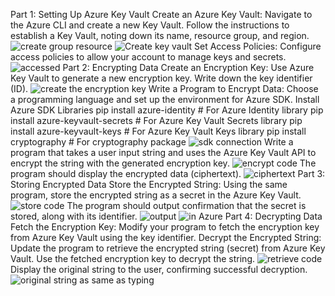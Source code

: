 Part 1: Setting Up Azure Key Vault
Create an Azure Key Vault:
Navigate to the Azure CLI and create a new Key Vault.
Follow the instructions to establish a Key Vault, noting down its name, resource group, and region.
![create group resource](<img/Screenshot 2024-03-29 at 4.41.56 PM.png>)
![Create key vault](<img/Screenshot 2024-03-29 at 4.45.54 PM.png>)
Set Access Policies:
Configure access policies to allow your account to manage keys and secrets.
![accessed](<img/Screenshot 2024-03-29 at 5.04.01 PM.png>)
Part 2: Encrypting Data
Create an Encryption Key:
Use Azure Key Vault to generate a new encryption key.
Write down the key identifier (ID).
![create the encryption key](<img/Screenshot 2024-03-29 at 5.16.59 PM.png>)
Write a Program to Encrypt Data:
Choose a programming language and set up the environment for Azure SDK.
Install Azure SDK Libraries
pip install azure-identity  # For Azure Identity library
pip install azure-keyvault-secrets  # For Azure Key Vault Secrets library
pip install azure-keyvault-keys  # For Azure Key Vault Keys library
pip install cryptography  # For cryptography package
![sdk connection](<img/Screenshot 2024-03-31 at 6.08.30 PM.png>)
Write a program that takes a user input string and uses the Azure Key Vault API to encrypt the string with the generated encryption key.
![encrypt code](<img/Screenshot 2024-03-31 at 6.10.27 PM.png>)
The program should display the encrypted data (ciphertext).
![ciphertext](<img/Screenshot 2024-03-31 at 6.12.14 PM.png>)
Part 3: Storing Encrypted Data
Store the Encrypted String:
Using the same program, store the encrypted string as a secret in the Azure Key Vault.
![store code](<img/Screenshot 2024-03-31 at 6.13.29 PM.png>)
The program should output confirmation that the secret is stored, along with its identifier.
![output](<img/Screenshot 2024-03-31 at 6.16.42 PM.png>)
![in Azure](<img/Screenshot 2024-03-31 at 6.34.53 PM.png>)
Part 4: Decrypting Data
Fetch the Encryption Key:
Modify your program to fetch the encryption key from Azure Key Vault using the key identifier.
Decrypt the Encrypted String:
Update the program to retrieve the encrypted string (secret) from Azure Key Vault.
Use the fetched encryption key to decrypt the string.
![retrieve code](<img/Screenshot 2024-03-31 at 6.18.14 PM.png>)
Display the original string to the user, confirming successful decryption.
![original string as same as typing](<img/Screenshot 2024-03-31 at 6.37.58 PM.png>)